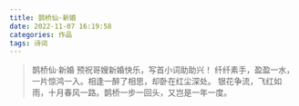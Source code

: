 ```yaml
---
title: 鹊桥仙·新婚
date: 2022-11-07 16:19:58
categories: 作品
tags: 诗词
---
```


> 
> 鹊桥仙·新婚
> 预祝哥嫂新婚快乐，写首小词助助兴！
> 纤纤素手，盈盈一水，一片惊鸿一入。相逢一醉了相思，却卧在红尘深处。
> 银花争流，飞红如雨，十月春风一路。鹊桥一步一回头，又岂是一年一度。
> 
